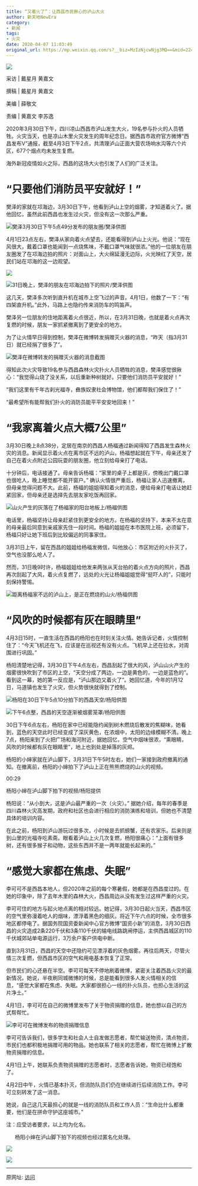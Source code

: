 ```yaml
---
title: “又着火了”：让西昌市民揪心的泸山大火
author: 新天地NewEra
category: 
- 新闻
tags: 
- 火灾
date: 2020-04-07 11:03:49
original_url: https://mp.weixin.qq.com/s?__biz=MzIzNjcwNjg3MQ==&mid=2247485177&idx=1&sn=99afc8fee2a139b2a5b6e27835d1b0e4&chksm=e8d28ba1dfa502b77e8fc3d3aba99c81aee56974d4c4624f4a1c631c51e04500a112e3e95978&mpshare=1&scene=23&srcid=&sharer_sharetime=1586190501280&sharer_shareid=8411f5ea4d94f5798e709e28cd910e37#rd
---
```


![](1586228629-b955988f9fb4c3f2812234b763dd8979.webp)

采访 | 戴星月 黄嘉文  

撰稿 | 戴星月 黄嘉文

美编 | 薛敬文

责编 | 黄嘉文 李苏逸

2020年3月30日下午，四川凉山西昌市泸山发生大火，19名参与扑火的人员牺牲。火灾当天，也是凉山木里火灾发生的周年纪念日。据西昌市政府官方微博“西昌发布V”通报，截至4月3日下午2点，共清理泸山正面大营农场响水沟等六个片区，677个烟点均未发生复燃。

海外新冠疫情如火之际，西昌的这场大火也引发了人们的广泛关注。

# “只要他们消防员平安就好！”

樊泽的家就在邛海边，3月30日下午，他看到泸山上空的烟雾，才知道着火了。据他回忆，虽然此前西昌也发生过火灾，但没有这一次那么严重。

![樊泽3月30日下午5点49分发布的朋友圈/樊泽供图](1586228629-430aecfd6da72279502dd73dda2921a0.webp)

4月1日23点左右，樊泽从家向着火点望去，还能看得到泸山上火光。他说：“现在风很大，戴着口罩也能闻到一点烧焦味，不戴口罩气味就很浓。”他的一位朋友在朋友圈发了在邛海边拍的照片：对面山上，大火绵延漫无边际，火光映红了天空，居民们站在邛海的这一边观望。

![](1586228629-908d6af61a59506999ebd61936b4ed24.webp)

![31日晚上，樊泽的朋友在邛海边拍下的照片/樊泽供图](1586228629-1c834c31299e46e9c0827615f865bc9d.webp)

这几天，樊泽多次听到直升机在城市上空飞过的声音。4月1日，他数了一下：“有四架直升机。”此外，马路上也隐约传来消防车的鸣笛声。

樊泽另一位朋友的住地距离着火点很近，所以，在3月31日晚，也就是着火点再次复燃的时候，朋友一家抓紧撤离到了更安全的地方。

为了让火情早日得到控制，樊泽在微博转发捐赠灭火器的消息，“昨天（指3月31日）就已经捐了很多了”。

![樊泽在微博转发的捐赠灭火器的消息截图](1586228629-31b3d2c8213ab22e804fda9c229bc1a5.webp)

得知此次火灾导致19名参与西昌森林火灾扑火人员牺牲的消息，樊泽感觉很揪心：“我觉得山烧了没关系，以后重新种树就好。只要他们消防员平安就好！”

“我们这里有千年古刹光福寺，彝族奴隶社会博物馆，他们都帮我们保住了！”

“最希望所有能帮我们扑火的消防员能平平安安地回来！”

# “我家离着火点大概7公里”

3月30日晚上8点38分，定居在南京的西昌人杨福通过新闻得知了西昌发生森林火灾的消息。新闻显示着火点在离市区不远的泸山，杨福想起就在下午，母亲还发了自己在着火点附近公园玩耍的朋友圈，他立刻给母亲打了电话。

十分钟后，电话接通了。母亲告诉杨福：“家里的桌子上都是灰，傍晚出门戴口罩也很呛人，晚上睡觉都不能开窗户。” 确认火情很严重后，杨福让家人迅速撤离，但母亲觉得问题不大。此前，杨福的姐姐得知着火的消息，便给母亲打电话让她赶紧回家，但母亲还是选择先去朋友家吃饭再回家。

![山火产生的灰落在了杨福家的阳台地板上/杨福供图](1586228629-240d542cfc1de66fa45dd2c5dd534e9e.webp)

电话里，杨福坚持让母亲赶紧住到更安全的地方。在杨福的坚持下，本来不太在意的母亲最后同意到亲戚家先住一段时间。杨福的姐姐在本市医院上班，必须留下，杨福只好让她下班后到比较偏远的同事家住。

3月31日上午，留在西昌的姐姐给杨福发微信，叫他放心：市区附近的火扑灭了，空气也没那么呛人了。

然而，31日晚9时许，杨福姐姐给他发来两张从天台拍的着火点方向的照片，西昌再次刮起了大风，着火点复燃了，远处的火光让杨福姐姐觉得“挺吓人的”，只能时刻保持警惕。

![距离杨福家不远的泸山上，是正在燃烧的山火/杨福供图](1586228629-81141dd0be63a7b6f8ee56035544df88.webp)

# “风吹的时候都有灰在眼睛里”

4月3日15时，一直生活在西昌的杨阳也在时刻关注火情。她告诉记者，火情控制住了：“今天飞机还在飞，应该是在巡视还有没有火点。飞机早上还在拉水，对周围进行巩固。”

杨阳清楚地记得，3月30日下午4点左右，西昌刮起了很大的风，泸山山火产生的烟雾很快吹到了市区的上空，“天空分成了两边，一边是黄色的，一边是蓝色的”。看到这一幕，她的第一反应是，“泸山那边又着火了”。她回忆道，今年的1月12日，马道镇也发生了火灾，但火势很快就得到了控制。

![杨阳在30日下午5点10分拍下的西昌天空/杨阳供图](1586228629-503492b4df95690823b17b1ba79b5bbc.webp)

![下午6点整，西昌的天空逐渐被烟雾笼罩/杨阳供图](1586228629-ab07bf114ec65d346aa52dcb38a0a3d9.webp)

30日下午6点左右，杨阳在家中已经能隐约闻到树木燃烧后散发的焦糊味，她看到，蓝色的天空此时已经变成了深灰黄色，在浓烟中，太阳的边缘模糊不清。晚上7点，杨阳来到了火把广场和海河附近，据她回忆，空气中烟味很浓，“熏眼睛，风吹的时候都有灰在眼睛里”，地上也到处是掉落的灰烬。

杨阳的小婶家就在泸山脚下，3月31日下午5时左右，她们一家接到政府撤离的通知。在撤离前，杨阳的小婶拍下了泸山上正在熊熊燃烧的山火的视频。

00:29

杨阳小婶在泸山脚下拍下的视频/杨阳提供

杨阳说：“从小到大，这是泸山最严重的一次（火灾）。” 据她介绍，每年的春季是四川森林火灾高发期，政府和社区也会进行相应的消防演练和培训，但她也不清楚具体的培训内容。

在此之前，杨阳到泸山游玩过很多次，小时候是去抓螃蟹，还有农家乐。后来则是到山里的光福寺吃素斋。眼看着泸山上火几次复燃，杨阳很痛心：“上面有很多树，还有很多猴子和动物，这些东西并不是一两年就能长起来的。”

# “感觉大家都在焦虑、失眠”

李可可不是西昌本地人，但2020年之前的每个寒暑假，她都是在西昌度过的。在她的印象中，除了去年木里的森林大火，西昌周边从没有发生过这样严重的火灾。

李可可住的地方与起火地点离的相对较远。她记得，3月30日起火当天，西昌市区的空气里弥漫着呛人的烟味，漂浮着黑色的细灰。将近下午六点的时候，全市很多地区都停电了。据国务院国资委新闻中心官方微博“国资小新”的消息，3月30日西昌的火灾造成2条220千伏和3条110千伏的输电线路跳闸停运，主供西昌城区的110千伏城郊站单电源运行，3万余户客户供电中断。

直到3月31日，西昌的天空中还隐约可见漂浮着的灰色烟雾。再往后两天，尽管火情三次复燃，但西昌市区的空气和用电基本恢复了正常。

但市民们的心还悬在半空。李可可每天不停地刷着微博，紧密关注着西昌火灾的最新情况。她说，半夜刷同城微博的时候，总是能看到很多人发火情相关的信息，“感觉大家都在焦虑、失眠。大家都很担心一线的扑火队员，也担心生活的这片净土。”

4月1日，李可可在自己的微博里发布了关于物资捐赠的信息，她也想以自己的方式帮帮忙。

![李可可在微博发布的物资捐赠信息](1586228629-3edc21e53703c4d5941070c8c660a678.webp)

李可可告诉我们，很多学生和社会人士自发做志愿者，帮忙输送物资，清点物资，市民们也都积极地捐赠可用的物品。她也联系了相关的志愿者，帮忙在微博上扩散物资捐赠的信息。

4月1日上午，她联系负责物资捐赠的志愿者时，志愿者告诉她，物资已经饱和了。

4月2日中午，火情已基本扑灭，但消防队员们仍在继续进行后续消防工作。李可可立刻转发了这一消息。

她说，自己这几天最担心的就是一线的消防队员和工作人员：“生命比什么都重要，他们是在拼命守护这座城市。”

注：应受访者要求，以上均为化名。

      杨阳小婶在泸山脚下拍下的视频也经过匿名化处理。

![](1586228629-1c2485e27e83ea05fdd538292e735058.webp)

![](1586228629-b0c3506f31bcce3055b0c88df111864f.gif)

---------------------------------------------------


原网址: [访问](https://mp.weixin.qq.com/s?__biz=MzIzNjcwNjg3MQ==&mid=2247485177&idx=1&sn=99afc8fee2a139b2a5b6e27835d1b0e4&chksm=e8d28ba1dfa502b77e8fc3d3aba99c81aee56974d4c4624f4a1c631c51e04500a112e3e95978&mpshare=1&scene=23&srcid=&sharer_sharetime=1586190501280&sharer_shareid=8411f5ea4d94f5798e709e28cd910e37#rd)
